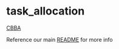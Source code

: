 # task_allocation

[CBBA](https://www.google.com/url?sa=t&rct=j&q=&esrc=s&source=web&cd=2&ved=0ahUKEwjKhI2bjZLbAhXoilQKHfvYDCIQFgg3MAE&url=http%3A%2F%2Facl.mit.edu%2Fpapers%2FBrunetChoiHow_GNC08.pdf&usg=AOvVaw3T8JYQabon6NHEJQiNIS2a)

Reference our main [README](https://github.mit.edu/412-multi-agent-2/412-multi-agent-2/blob/master/README.md) for more info
